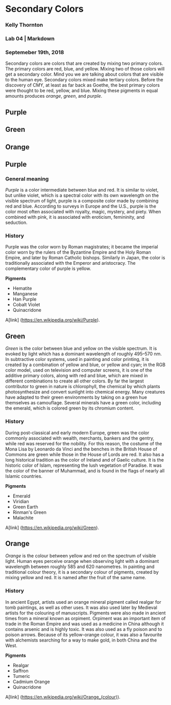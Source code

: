 # Secondary Colors

### Kelly Thornton
### Lab 04 | Markdown 
### Septemeber 19th, 2018


Secondary colors are colors that are created by mixing two primary colors. The primary colors are red, blue, and yellow. Mixing two of those colors will get a secondary color. Mind you we are talking about colors that are visible to the human eye. Secondary colors mixed make tertiary colors. Before the discovery of CMY, at least as far back as Goethe, the best primary colors were thought to be red, yellow, and blue. Mixing these pigments in equal amounts produces _orange_, _green_, and _purple_.

## Purple
## Green
## Orange

## Purple

### General meaning

_Purple_ is a color intermediate between blue and red. It is similar to violet, but unlike violet, which is a spectral color with its own wavelength on the visible spectrum of light, purple is a composite color made by combining red and blue. According to surveys in Europe and the U.S., purple is the color most often associated with royalty, magic, mystery, and piety. When combined with pink, it is associated with eroticism, femininity, and seduction.

### History

Purple was the color worn by Roman magistrates; it became the imperial color worn by the rulers of the Byzantine Empire and the Holy Roman Empire, and later by Roman Catholic bishops. Similarly in Japan, the color is traditionally associated with the Emperor and aristocracy. The complementary color of purple is yellow.

**Pigments**
* Hematite
* Manganese
* Han Purple
* Cobalt Violet
* Quinacridone

A[link]
(https://en.wikipedia.org/wiki/Purple).

## Green

_Green_ is the color between blue and yellow on the visible spectrum. It is evoked by light which has a dominant wavelength of roughly 495–570 nm. In subtractive color systems, used in painting and color printing, it is created by a combination of yellow and blue, or yellow and cyan; in the RGB color model, used on television and computer screens, it is one of the additive primary colors, along with red and blue, which are mixed in different combinations to create all other colors. By far the largest contributor to green in nature is chlorophyll, the chemical by which plants photosynthesize and convert sunlight into chemical energy. Many creatures have adapted to their green environments by taking on a green hue themselves as camouflage. Several minerals have a green color, including the emerald, which is colored green by its chromium content.

### History

During post-classical and early modern Europe, green was the color commonly associated with wealth, merchants, bankers and the gentry, while red was reserved for the nobility. For this reason, the costume of the Mona Lisa by Leonardo da Vinci and the benches in the British House of Commons are green while those in the House of Lords are red. It also has a long historical tradition as the color of Ireland and of Gaelic culture. It is the historic color of Islam, representing the lush vegetation of Paradise. It was the color of the banner of Muhammad, and is found in the flags of nearly all Islamic countries.

**Pigments**
* Emerald
* Viridian
* Green Earth
* Rinman's Green
* Malachite

A[link]
(https://en.wikipedia.org/wiki/Green).

## Orange

_Orange_ is the colour between yellow and red on the spectrum of visible light. Human eyes perceive orange when observing light with a dominant wavelength between roughly 585 and 620 nanometres. In painting and traditional colour theory, it is a secondary colour of pigments, created by mixing yellow and red. It is named after the fruit of the same name.

### History

In ancient Egypt, artists used an orange mineral pigment called realgar for tomb paintings, as well as other uses. It was also used later by Medieval artists for the colouring of manuscripts. Pigments were also made in ancient times from a mineral known as orpiment. Orpiment was an important item of trade in the Roman Empire and was used as a medicine in China although it contains arsenic and is highly toxic. It was also used as a fly poison and to poison arrows. Because of its yellow-orange colour, it was also a favourite with alchemists searching for a way to make gold, in both China and the West.

**Pigments**
* Realgar
* Saffron
* Tumeric
* Cadmium Orange
* Quinacridone

A[link]
(https://en.wikipedia.org/wiki/Orange_(colour)). 


